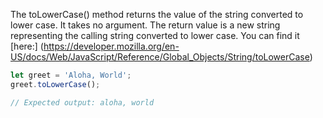 The toLowerCase() method returns the value of the string converted to lower case. It takes no argument. The return value is a new string representing the calling string converted to lower case.
You can find it [here:] (https://developer.mozilla.org/en-US/docs/Web/JavaScript/Reference/Global_Objects/String/toLowerCase)

```JavaScript
let greet = 'Aloha, World';
greet.toLowerCase();

// Expected output: aloha, world
```
